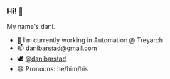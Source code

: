 ### Hi! 👋

<!--
**danibarstad/danibarstad** is a ✨ _special_ ✨ repository because its `README.md` (this file) appears on your GitHub profile.
-->

My name's dani.

- 🔭 I’m currently working in Automation @ Treyarch
- 📫 danibarstad@gmail.com
- :dove: [@danibarstad](https://twitter.com/danibarstad)
- 😄 Pronouns: he/him/his
